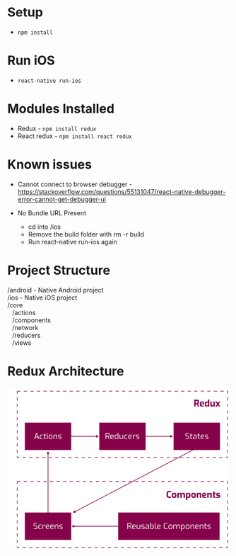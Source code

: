 # Setup
 - `npm install`

# Run iOS
- `react-native run-ios`

# Modules Installed
- Redux - `npm install redux`
- React redux - `npm install react redux`

# Known issues
- Cannot connect to browser debugger -https://stackoverflow.com/questions/55131047/react-native-debugger-error-cannot-get-debugger-ui

- No Bundle URL Present
  - cd into /ios
  - Remove the build folder with rm -r build
  - Run react-native run-ios again


# Project Structure
/android - Native Android project <br>
/ios - Native iOS project <br> 
/core <br>
 &ensp; /actions <br>
 &ensp; /components <br>
 &ensp; /network <br>
 &ensp; /reducers <br>
 &ensp; /views <br>


# Redux Architecture
![](images/README_2019-08-15-14-21-28.png)
